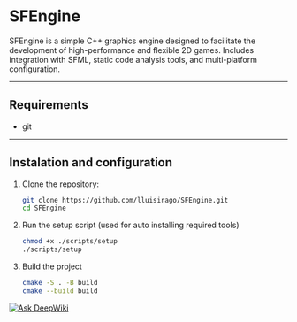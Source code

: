 # SFEngine

SFEngine is a simple C++ graphics engine designed to facilitate the development of high-performance and flexible 2D games. Includes integration with SFML, static code analysis tools, and multi-platform configuration.

---

## Requirements

- git

---

## Instalation and configuration

1. Clone the repository:
    ```bash
    git clone https://github.com/lluisirago/SFEngine.git
    cd SFEngine
    ```
2. Run the setup script (used for auto installing required tools)
    ```bash
    chmod +x ./scripts/setup
    ./scripts/setup
    ```
3. Build the project
    ```bash
    cmake -S . -B build
    cmake --build build
    ```

[![Ask DeepWiki](https://deepwiki.com/badge.svg)](https://deepwiki.com/lluisirago/SFEngine)